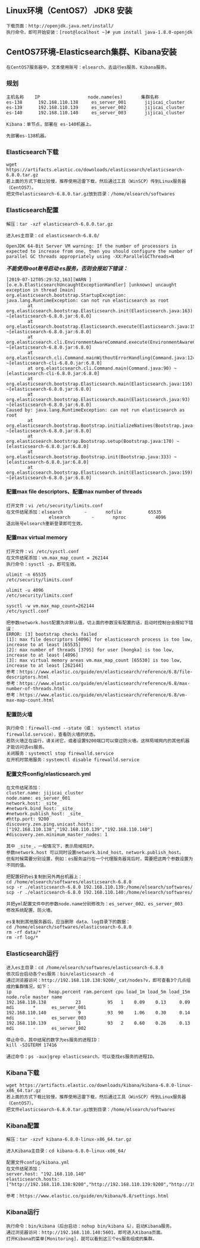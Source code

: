 ## Linux环境（CentOS7） JDK8 安装
	下载页面：http://openjdk.java.net/install/
	执行命令，即可开始安装：[root@localhost ~]# yum install java-1.8.0-openjdk

## CentOS7环境-Elasticsearch集群、Kibana安装
    在CentOS7服务器中，文本使用账号：elsearch，去运行es服务、Kibana服务。
    
### 规划
    主机名称	IP					node.name(es)		集群名称
    es-138		192.168.110.138		es_server_001		jijicai_cluster
    es-139		192.168.110.139		es_server_002		jijicai_cluster
    es-140		192.168.110.140		es_server_003		jijicai_cluster
    
    Kibana：单节点，部署在 es-140机器上。
    
    先部署es-138机器。

### Elasticsearch下载
    wget https://artifacts.elastic.co/downloads/elasticsearch/elasticsearch-6.8.0.tar.gz
    若上面的方式下载比较慢，推荐使用迅雷下载，然后通过工具（WinSCP）传到Linux服务器（CentOS7）。
    把文件elasticsearch-6.8.0.tar.gz放到目录：/home/elsearch/softwares

### Elasticsearch配置
    解压：tar -xzf elasticsearch-6.8.0.tar.gz
    
    进入es主目录：cd elasticsearch-6.8.0/

    OpenJDK 64-Bit Server VM warning: If the number of processors is expected to increase from one, then you should configure the number of parallel GC threads appropriately using -XX:ParallelGCThreads=N
    
***不能使用root账号启动 es服务，否则会报如下错误：***

    [2019-07-12T05:29:52,163][WARN ][o.e.b.ElasticsearchUncaughtExceptionHandler] [unknown] uncaught exception in thread [main]
    org.elasticsearch.bootstrap.StartupException: java.lang.RuntimeException: can not run elasticsearch as root
            at org.elasticsearch.bootstrap.Elasticsearch.init(Elasticsearch.java:163) ~[elasticsearch-6.8.0.jar:6.8.0]
            at org.elasticsearch.bootstrap.Elasticsearch.execute(Elasticsearch.java:150) ~[elasticsearch-6.8.0.jar:6.8.0]
            at org.elasticsearch.cli.EnvironmentAwareCommand.execute(EnvironmentAwareCommand.java:86) ~[elasticsearch-6.8.0.jar:6.8.0]
            at org.elasticsearch.cli.Command.mainWithoutErrorHandling(Command.java:124) ~[elasticsearch-cli-6.8.0.jar:6.8.0]
            at org.elasticsearch.cli.Command.main(Command.java:90) ~[elasticsearch-cli-6.8.0.jar:6.8.0]
            at org.elasticsearch.bootstrap.Elasticsearch.main(Elasticsearch.java:116) ~[elasticsearch-6.8.0.jar:6.8.0]
            at org.elasticsearch.bootstrap.Elasticsearch.main(Elasticsearch.java:93) ~[elasticsearch-6.8.0.jar:6.8.0]
    Caused by: java.lang.RuntimeException: can not run elasticsearch as root
            at org.elasticsearch.bootstrap.Bootstrap.initializeNatives(Bootstrap.java:103) ~[elasticsearch-6.8.0.jar:6.8.0]
            at org.elasticsearch.bootstrap.Bootstrap.setup(Bootstrap.java:170) ~[elasticsearch-6.8.0.jar:6.8.0]
            at org.elasticsearch.bootstrap.Bootstrap.init(Bootstrap.java:333) ~[elasticsearch-6.8.0.jar:6.8.0]
            at org.elasticsearch.bootstrap.Elasticsearch.init(Elasticsearch.java:159) ~[elasticsearch-6.8.0.jar:6.8.0]
            
            
#### 配置max file descriptors、配置max number of threads
    打开文件：vi /etc/security/limits.conf
    在文件结尾添加：elsearch        -       nofile          65535
                    elsearch        -       nproc           4096
    退出账号elsearch重新登录即可生效。
    
#### 配置max virtual memory
    打开文件：vi /etc/sysctl.conf
    在文件结尾添加：vm.max_map_count = 262144
    执行命令：sysctl -p，即可生效。
    
    ulimit -n 65535
    /etc/security/limits.conf
    
    ulimit -u 4096
    /etc/security/limits.conf
    
    sysctl -w vm.max_map_count=262144
    /etc/sysctl.conf
    
    把参数network.host配置为非默认值，切上面的参数没有配置的话，启动时控制台会报如下错误：
    ERROR: [3] bootstrap checks failed
    [1]: max file descriptors [4096] for elasticsearch process is too low, increase to at least [65535]
    [2]: max number of threads [3795] for user [hongka] is too low, increase to at least [4096]
    [3]: max virtual memory areas vm.max_map_count [65530] is too low, increase to at least [262144]
    参考：https://www.elastic.co/guide/en/elasticsearch/reference/6.8/file-descriptors.html
    参考：https://www.elastic.co/guide/en/elasticsearch/reference/6.8/max-number-of-threads.html
    参考：https://www.elastic.co/guide/en/elasticsearch/reference/6.8/vm-max-map-count.html
    
#### 配置防火墙
    执行命令：firewall-cmd --state（或： systemctl status firewalld.service），查看防火墙的状态。
    若防火墙正在运行，请关闭它，或者设置9200端口可以穿过防火墙。这样局域网内的其他机器才能访问该es服务。
    关闭服务：systemctl stop firewalld.service	
    在开机时禁用服务：systemctl disable firewalld.service
    
    
#### 配置文件config/elasticsearch.yml
    在文件结尾添加：
    cluster.name: jijicai_cluster
    node.name: es_server_001
    network.host: _site_
    #network.bind_host: _site_
    #network.publish_host: _site_
    #http.port: 9200
    discovery.zen.ping.unicast.hosts: ["192.168.110.138","192.168.110.139","192.168.110.140"]
    #discovery.zen.minimum_master_nodes: 1
    
    其中 _site_，一般情况下，表示局域网IP。
    参数network.host 可以同时设置network.bind_host、network.publish_host。
    但有时候需要分别设置，例如：es服务运行在一个代理服务器背后时，需要把这两个参数设置为不同的值。
    
    把配置好的es复制到另外两台机器上：
    cd /home/elsearch/softwares/elasticsearch-6.8.0
    scp -r ./elasticsearch-6.8.0 192.168.110.139:/home/elsearch/softwares/
    scp -r ./elasticsearch-6.8.0 192.168.110.140:/home/elsearch/softwares/
    
    并把yml配置文件中的参数node.name分别修改为：es_server_002、es_server_003
    修改系统配置、防火墙。
    
    es复制到其他服务器后，应当删除 data、log目录下的数据：
    cd /home/elsearch/softwares/elasticsearch-6.8.0
    rm -rf data/*
    rm -rf log/* 

### Elasticsearch运行
    进入es主目录：cd /home/elsearch/softwares/elasticsearch-6.8.0
    依次后台启动各个es服务：bin/elasticsearch -d
    通过浏览器访问：http://192.168.110.138:9200/_cat/nodes?v，即可查看3个几点组成的集群情况，如下：
    ip              heap.percent ram.percent cpu load_1m load_5m load_15m node.role master name
    192.168.110.138           23          95   1    0.09    0.13     0.09 mdi       *      es_server_001
    192.168.110.140            9          93  90    1.06    0.30     0.14 mdi       -      es_server_003
    192.168.110.139           11          93   2    0.60    0.26     0.13 mdi       -      es_server_002
    
    停止命令，其中结尾的数字为es服务的进程ID：
    kill -SIGTERM 17416
    
    通过命令：ps -aux|grep elasticsearch，可以查找es服务的进程ID。
 
### Kibana下载
    wget https://artifacts.elastic.co/downloads/kibana/kibana-6.8.0-linux-x86_64.tar.gz
    若上面的方式下载比较慢，推荐使用迅雷下载，然后通过工具（WinSCP）传到Linux服务器（CentOS7）。
    把文件elasticsearch-6.8.0.tar.gz放到目录：/home/elsearch/softwares

### Kibana配置
    解压：tar -xzvf kibana-6.8.0-linux-x86_64.tar.gz
    
    进入Kibana主目录：cd kibana-6.8.0-linux-x86_64/
    
    配置文件config/kibana.yml
    在文件结尾添加：
    server.host: "192.168.110.140"
    elasticsearch.hosts: ["http://192.168.110.138:9200","http://192.168.110.139:9200","http://192.168.110.140:9200"]
    
    参考：https://www.elastic.co/guide/en/kibana/6.8/settings.html

### Kibana运行
    执行命令：bin/kibana（后台启动：nohup bin/kibana &），启动Kibana服务。
    通过浏览器访问：http://192.168.110.140:5601，即可进入Kibana页面。
    打开Kibana的菜单[Monitoring]，就可以看到这三个es服务组成的集群。

